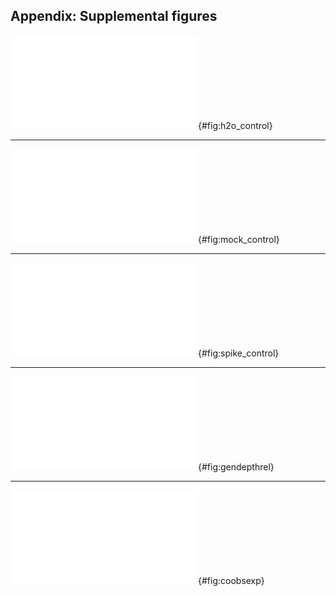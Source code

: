 
## Appendix: Supplemental figures

![Read counts obtained from water controls, binned by assigned genus. Each panel shows reads from a separate aliquot of DNA-free water processed simultaneously through the same DNA extraction, PCR, and sequencing pipeline as the root samples. Notice that the y-axis shows raw read counts (not sample proportions as in other figures) and that the scale differs between panels.](../figs/h2o.pdf){#fig:h2o_control}

***

![Genus identities of reads obtained from a mock community of DNA obtained from known-species root samples. Green dots show proportion of template DNA added to the mixture. Black bars show the proportion of reads obtained. Panels are technical replicates, each separately amplified and sequenced from the same aliquot of mixed DNA.](../figs/mock_gen.pdf){#fig:mock_control}

***

![Species identities of reads obtained from (top row) DNA extracted from single-species root samples, and (second two rows) DNA from the "*Andropogon gerardii*" sample spiked with 1%, 5%, or 10% *Elymus canadensis* or *Sorghastrum nutans* DNA. Notice that the barcoding assignment identifies the dominant sequence from the "*Andropogon gerardii*" sample as *Solidago*, not a grass!](../figs/spikes.pdf){#fig:spike_control}

***

![Relative abundance (fraction of reads from each sample) as a function of sample depth for each observed plant genus. Sequences were clustered at 99% similarity and identified to species according to the closest BLAST match against the Genbank `nt` database. Taxa were then collapsed by genus and groups with a mean abundance less than 1% per sample were removed for plotting.](../figs/genus_depth.pdf){#fig:gendepthrel}

***

![Observed species co-occurence rates versus the rates expected for independent, randomly distributed species of the same abundance, calculated separately for (a-c) shallow, medium, and deep soil layers, or (d) all samples from all depths. Each point represents one pair of species and the observed co-occurance rate is the number of root samples with at least 1% of reads attributed to each species in the pair. Colors indicate species pairs whose co-occurance rate differs significantly (p<0.05) from the null model.](../figs/cooccur_obs_exp.pdf){#fig:coobsexp}